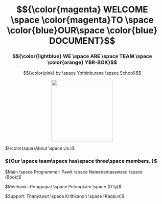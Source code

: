  <p align="center">
   
# $${\color{magenta} WELCOME \space \color{magenta}TO \space \color{blue}OUR\space \color{blue} DOCUMENT}$$
  
### $${\color{lightblue} WE \space ARE \space TEAM \space \color{orange} YBR-BOK}$$

$${\color{pink} by \space Yothinburana \space School}$$

<p align="center">
  <img src="https://ybrobot.club/image/YB%20Robot%20logo.png" width="200"/>

 ${\color{aqua}About \space Us.}$

### ${Our \space team\space has\space three\space members. }$

$Main \space Programmer: Pawit \space Nateenantasawasd \space (Book)$

$Mechanic: Pongpapat \space Putongkam \space (O'ly)$

$Support: Thanyawut \space Krittikanon \space (Kaopun)$
